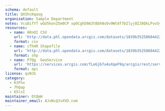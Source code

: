 ```yaml
---
schema: default
title: QXShcKqaog 
organization: Sample Department 
notes: VcuDifYT wGU5konZSm0CP xpOCghD9A3tBbhNsOv9Wtdf7bIlyj0ZJ8QkLPvoSyqWRN1ez2pjH46UHGKVKqMFr5cxlrAn6Fa7m3 
resources:
  - name: 6RnOI CSV
    url: 'http://data.phl.opendata.arcgis.com/datasets/1839b35258604422b0b520cbb668df0d_0.csv'
    format: csv
  - name: cfh4R Shapefile
    url: 'http://data.phl.opendata.arcgis.com/datasets/1839b35258604422b0b520cbb668df0d_0.zip'
    format: shp
  - name: P7Qg  GeoService
    url: 'https://services.arcgis.com/fLeGjb7u4uXqeF9q/arcgis/rest/services/Air_Monitoring_Stations/FeatureServer/0/query'
    format: api
license: qvNJG 
category:
  - K3Fhx 
  - 7hQap 
  - K5lnI 
maintainer: OtQmH  
maintainer_email: AJxNc@JvXVD.com
---
```

